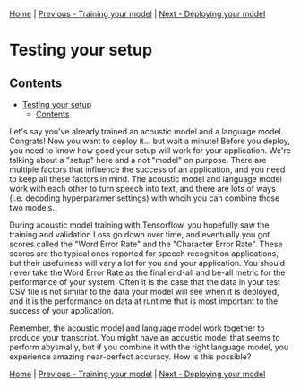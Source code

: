 [Home](README.md) | [Previous - Training your model](TRAINING.md) | [Next - Deploying your model](DEPLOYING.md)

# Testing your setup

## Contents

- [Testing your setup](#testing-your-setup)
  * [Contents](#contents)

Let's say you've already trained an acoustic model and a language model. Congrats! Now you want to deploy it... but wait a minute! Before you deploy, you need to know how good your setup will work for your application. We're talking about a "setup" here and a not "model" on purpose. There are multiple factors that influence the success of an application, and you need to keep all these factors in mind. The acoustic model and language model work with each other to turn speech into text, and there are lots of ways (i.e. decoding hyperparamer settings) with whcih you can combine those two models.

During acoustic model training with Tensorflow, you hopefully saw the training and validation Loss go down over time, and eventually you got scores called the "Word Error Rate" and the "Character Error Rate". These scores are the typical ones reported for speech recognition applications, but their usefulness will vary a lot for you and your application. You should never take the Word Error Rate as the final end-all and be-all metric for the performance of your system. Often it is the case that the data in your test CSV file is not similar to the data your model will see when it is deployed, and it is the performance on data at runtime that is most important to the success of your application.

Remember, the acoustic model and language model work together to produce your transcript. You might have an acoustic model that seems to perform abysmally, but if you combine it with the right language model, you experience amazing near-perfect accuracy. How is this possible?

[Home](README.md) | [Previous - Training your model](TRAINING.md) | [Next - Deploying your model](DEPLOYING.md)
